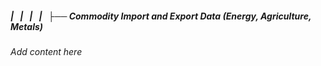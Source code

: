 ##### |   |   |   |   ├── Commodity Import and Export Data (Energy, Agriculture, Metals)

*Add content here*